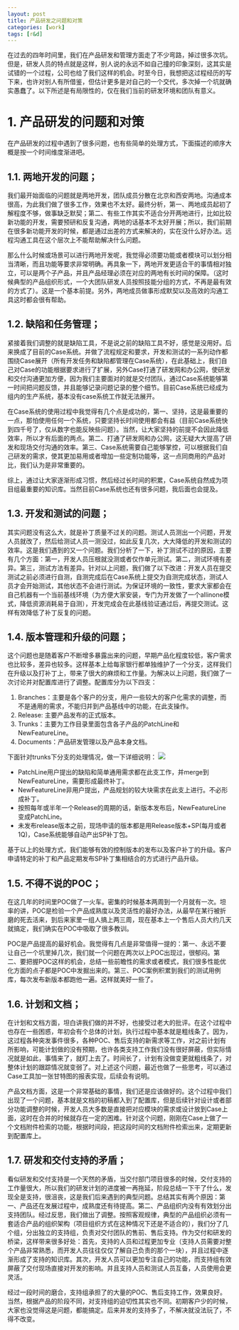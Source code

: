 ```yaml
---
layout: post
title: 产品研发之问题和对策
categories: [work]
tags: [r&d]
---
```


在过去的四年时间里，我们在产品研发和管理方面走了不少弯路，掉过很多次坑。但是，研发人员的特点就是这样，别人说的永远不如自己撞的印象深刻，这其实是试错的一个过程，公司也给了我们这样的机会。时至今日，我想把这过程经历的写下来，也许对别人有所借鉴，但估计更多是对自己的一个交代，多次掉一个坑就确实愚蠢了。以下所述是有局限性的，仅在我们当前的研发环境和团队有意义。
# 1.	产品研发的问题和对策 #
在产品研发的过程中遇到了很多问题，也有些简单的处理方式，下面描述的顺序大概是按一个时间维度渐进吧。
## 1.1.	两地开发的问题； ##
我们最开始面临的问题就是两地开发，团队成员分散在北京和西安两地。沟通成本很高，为此我们做了很多工作，效果也不太好。最终分析，第一、两地成员起初了解程度不够，做事缺乏默契；第二、有些工作其实不适合分开两地进行，比如比较新功能的开发，需要预研和反复沟通，两地的话基本不太好开展；所以，我们前期在很多新功能开发的时候，都是通过出差的方式来解决的，实在没什么好办法。远程沟通工具在这个层次上不能帮助解决什么问题。

那么什么时候或场景可以进行两地开发呢，我觉得必须要功能或者模块可以划分相当清晰，而且功能等要求非常明确。再具象一下，两地开发更适合干的事情相对独立，可以是两个子产品，并且产品经理必须在对应的两地有长时间的保障。（这时候典型的产品组织形式，一个大团队研发人员按照技能分组的方式，不再是最有效的方式了）。这是一个基本前提。另外，两地成员做事形成默契以及高效的沟通工具这时都会很有帮助。
## 1.2.	缺陷和任务管理； ##
紧接着我们调整的就是缺陷工具，不是说之前的缺陷工具不好，感觉是没用好。后来换成了目前的Case系统。并做了流程规定和要求，开发和测试的一系列动作都围绕Case展开（所有开发任务和缺陷都管理在Case系统），在此基础上，我们自己对Case的功能根据要求进行了扩展，另外Case打通了研发网和办公网，使研发和交付沟通更加方便，因为我们主要面对的就是交付团队，通过Case系统能够第一时间把问题反馈，并且能够记录问题记录的整个细节。目前Case系统已经成为组内的生产系统，基本没有case系统工作就无法展开。

在Case系统的使用过程中我觉得有几个点是成功的，第一、坚持，这是最重要的一点，那怕使用任何一个系统，只要坚持长时间使用都会有益（目前Case系统快到四千号了，仅从数字也能反映些问题）。当然，让大家坚持的前提不会因此降低效率，所以才有后面的两点。第二、打通了研发网和办公网，这无疑大大提高了研发和现场交付沟通的效率。第三、Case系统需要自己能够掌控，可以根据我们自己研发的需求，使其更加易用或者增加一些定制功能等，这一点同商用的产品对比，我们认为是非常重要的。

综上，通过让大家逐渐形成习惯，然后经过长时间的积累，Case系统自然成为项目组最重要的知识库。当然目前Case系统也还有很多问题，我后面也会提及。

## 1.3.	开发和测试的问题； ##
其实问题没有这么大，就是补丁质量不过关的问题。测试人员测出一个问题，开发人员就改了，然后给测试人员一测没过，如此反复几次，大大降低的开发和测试的效率。这是我们遇到的又一个问题。我们分析了一下，补丁测试不过的原因，主要有几个方面：第一，开发人员压根就没测或者仅作单元测试。第二，测试环境有差异。第三，测试方法有差异。针对以上问题，我们做了以下改进：开发人员在提交测试之前必须进行自测，自测完成后在Case系统上提交为自测完成状态，测试人员才会开始测试，其他状态不会进行测试。为保证环境的一致性，要求大家都会在自己机器有一个当前基线环境（为方便大家安装，专门为开发做了一个allinone模式，降低资源消耗易于自测），开发完成会在此基线验证通过后，再提交测试。这样有效降低了补丁反复的问题。

## 1.4.	版本管理和升级的问题； ##
这个问题也是随着客户不断增多暴露出来的问题，早期产品化程度较低，客户需求也比较多，差异也较多。这样基本上给每家银行都单独维护了一个分支，这样我们在升级以及打补丁上，带来了很大的麻烦和工作量。为解决以上问题，我们做了一次讨论并对配置库进行了调整。配置库分为以下四支：

1. Branches：主要是各个客户的分支，用户一些较大的客户化需求的调整，而不是通用的需求，不能归并到产品基线中的功能，在此支操作。
1. Release: 主要产品发布的正式版本。
1. Trunks：主要为工作目录里面包含各子产品的PatchLine和NewFeatureLine。
1. Documents：产品研发管理以及产品本身文档。

下面针对trunks下分支的处理情况，做一下详细说明：
![](http://mattma2009.qiniudn.com/20140628onedrive/merge.jpg)
 
- PatchLine用户提出的缺陷和简单通用需求都在此支工作，并merge到NewFeatureLine，需要形成最终补丁。
- NewFeatureLine非用户提出，产品规划的较大块需求在此支上进行。不必形成补丁。
- 按照每年或半年一个Release的周期的话，新版本发布后，NewFeatureLine变成PatchLine。
- 未发布release版本之前，现场申请的版本都是用Release版本+SP(每月或者1Q)，Case系统能够自动产出SP补丁包。

基于以上的处理方式，我们能够有效的控制版本的发布以及客户补丁的升级。客户申请特定的补丁和产品定期发布SP补丁集相结合的方式进行产品升级。

## 1.5.	不得不说的POC； ##
在这几年的时间里POC做了一火车。密集的时候基本两周到一个月就有一次。坦率的讲，POC是检验一个产品成熟度以及灵活性的最好办法，从最早在某行被折磨的死去活来，到后来家里一组人搞上两三周，现在基本上一个售后人员大约几天就搞定，我们确实在POC中吸取了很多教训。

POC是产品提高的最好机会。我觉得有几点是非常值得一提的：第一、永远不要让自己一个坑里掉几次，我们就一个问题在两次以上POC出现过，很郁闷。第二、要把握POC这样的机会，总结一些前瞻性的需求或者模式，我们很多性能优化方面的点子都是POC中发掘出来的。第三、POC案例积累到我们的测试用例库，每次发布新版本都跑他一遍。这样就美好一些了。

## 1.6.	计划和文档； ##
在计划和文档方面，坦白讲我们做的并不好，也接受过老大的批评。在这个过程中也存在一些困惑，年初会有个总体的计划，执行过程中基本就是粗线条了。因为，这过程各种突发事件很多，各种POC、售后支持的新需求等工作，对之前计划有所影响，可能计划做的没有预期，也许各类支持工作我们没有很好屏蔽，但实际情况就是如此，事情来了，就盯上去了。时间长了，计划有没做变更就粗线条了，对整体计划的跟踪情况就变弱了。对上述这个问题，最近也做了一些思考，可以通过Case工具加一张甘特图的报表实现，后续会有说明。

产品文档方面，这是一个非常基础的事情，我们还是应该做好的。这个过程中我们出现了一个问题，基本就是文档的初稿都入到了配置库，但是后续针对设计或者部分功能调整的时候，开发人员大多数是直接把对应模块的需求或设计放到Case上面，这时在合并的时候就存在一定的困难。针对这个问题，刚刚在Case上做了一个文档附件检索的功能，根据时间段，把这段时间的文档附件检索出来，定期更新到配置库上。

## 1.7.	研发和交付支持的矛盾； ##
看似研发和交付支持是一个天然的矛盾，当交付部门项目很多的时候，交付支持的工作量很大，所以我们的研发计划的进度被一再拖延，阶段总结一下干了什么，发现全是支持，很沮丧，这是我们后来遇到的典型问题。总结其实有两个原因：第一、产品还在发展过程中，成熟度还有待提高。第二、产品组织内没有有效划分出支持团队。经过反思，我们做出了调整。按照客观规律，典型的产品组织必须有一套适合产品的组织架构（项目组织方式在这种情况下还是不适合的），我们分了几个组，分出独立的支持组，负责对交付团队的售前、售后支持。作为交付和研发的桥梁，这样带来很多好处：首先，支持的人员和过程更加专业（支持人员需要对整个产品非常熟悉，而开发人员往往仅仅了解自己负责的那个一块），并且过程中逐渐形成了支持的知识库。其次，开发人员可以更加专注自己的功能，而支持组有效屏蔽了交付现场直接对开发的影响。并且支持人员和测试人员互备，人员使用会更灵活。

经过一段时间的磨合，支持组承担了的大量的POC、售后支持工作，效果良好。当然，根据产品的阶段不同，对支持组的迫切性其实也不同。初期客户少的时候，大家也没觉得这是问题，都能搞定。后来并发的支持多了，不解决就没法玩了，不得不改变。
